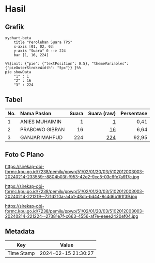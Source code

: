 # Hasil

## Grafik

```mermaid
xychart-beta
    title "Perolehan Suara TPS"
    x-axis [01, 02, 03]
    y-axis "Suara" 0 --> 224
    bar [1, 16, 224]
```

```mermaid
%%{init: {"pie": {"textPosition": 0.5}, "themeVariables": {"pieOuterStrokeWidth": "5px"}} }%%
pie showData
    "1" : 1
    "2" : 16
    "3" : 224
```

## Tabel

| No. | Nama Paslon    | Suara | Suara (raw) | Persentase |
|:--- |:-------------- | -----:| -----------:| ----------:|
| 1   | ANIES MUHAIMIN | 1     | [1][p-1]    | 0,41       |
| 2   | PRABOWO GIBRAN | 16    | [16][p-2]   | 6,64       |
| 3   | GANJAR MAHFUD  | 224   | [224][p-3]  | 92,95      |


[p-1]: https://github.com/gigit-pemilu/pemilu-2024-51-bali/blob/main/pilpres/hitung-suara/sub/51-bali/sub/02-tabanan/sub/01-selemadeg/sub/2003-pupuan-sawah/sub/003-tps/sub/paslon-1.txt
[p-2]: https://github.com/gigit-pemilu/pemilu-2024-51-bali/blob/main/pilpres/hitung-suara/sub/51-bali/sub/02-tabanan/sub/01-selemadeg/sub/2003-pupuan-sawah/sub/003-tps/sub/paslon-2.txt
[p-3]: https://github.com/gigit-pemilu/pemilu-2024-51-bali/blob/main/pilpres/hitung-suara/sub/51-bali/sub/02-tabanan/sub/01-selemadeg/sub/2003-pupuan-sawah/sub/003-tps/sub/paslon-3.txt

## Foto C Plano

https://sirekap-obj-formc.kpu.go.id/7238/pemilu/ppwp/51/02/01/20/03/5102012003003-20240214-233559--8804b03f-f953-42e2-9cc5-03c6fe7a917c.jpg

https://sirekap-obj-formc.kpu.go.id/7238/pemilu/ppwp/51/02/01/20/03/5102012003003-20240214-221219--721d210a-a4b1-48cb-bd44-8c4d6b191f39.jpg

https://sirekap-obj-formc.kpu.go.id/7238/pemilu/ppwp/51/02/01/20/03/5102012003003-20240214-221224--27381e7f-c663-4556-af7e-eeee2420ef04.jpg


## Metadata

| Key        | Value               |
| ---------- | ------------------- |
| Time Stamp | 2024-02-15 21:30:27 |




